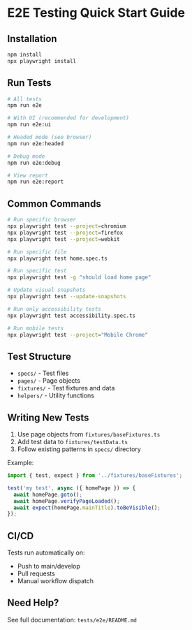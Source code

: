 # E2E Testing Quick Start Guide

## Installation

```bash
npm install
npx playwright install
```

## Run Tests

```bash
# All tests
npm run e2e

# With UI (recommended for development)
npm run e2e:ui

# Headed mode (see browser)
npm run e2e:headed

# Debug mode
npm run e2e:debug

# View report
npm run e2e:report
```

## Common Commands

```bash
# Run specific browser
npx playwright test --project=chromium
npx playwright test --project=firefox
npx playwright test --project=webkit

# Run specific file
npx playwright test home.spec.ts

# Run specific test
npx playwright test -g "should load home page"

# Update visual snapshots
npx playwright test --update-snapshots

# Run only accessibility tests
npx playwright test accessibility.spec.ts

# Run mobile tests
npx playwright test --project="Mobile Chrome"
```

## Test Structure

- `specs/` - Test files
- `pages/` - Page objects
- `fixtures/` - Test fixtures and data
- `helpers/` - Utility functions

## Writing New Tests

1. Use page objects from `fixtures/baseFixtures.ts`
2. Add test data to `fixtures/testData.ts`
3. Follow existing patterns in `specs/` directory

Example:

```typescript
import { test, expect } from '../fixtures/baseFixtures';

test('my test', async ({ homePage }) => {
  await homePage.goto();
  await homePage.verifyPageLoaded();
  await expect(homePage.mainTitle).toBeVisible();
});
```

## CI/CD

Tests run automatically on:
- Push to main/develop
- Pull requests
- Manual workflow dispatch

## Need Help?

See full documentation: `tests/e2e/README.md`
